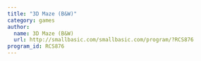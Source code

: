 ```yaml
---
title: "3D Maze (B&W)"
category: games
author:
  name: 3D Maze (B&W)
  url: http://smallbasic.com/smallbasic.com/program/?RCS876
program_id: RCS876
---
```

